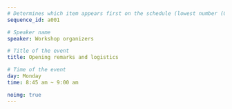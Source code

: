 ```yaml
---
# Determines which item appears first on the schedule (lowest number (0) appears first)
sequence_id: a001

# Speaker name
speaker: Workshop organizers

# Title of the event
title: Opening remarks and logistics

# Time of the event
day: Monday
time: 8:45 am ~ 9:00 am

noimg: true
---
```

